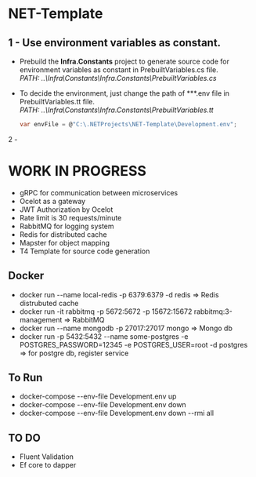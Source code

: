 # NET-Template

## 1 - Use environment variables as constant.
* Prebuild the **Infra.Constants** project to generate source code for environment variables as constant in PrebuiltVariables.cs file.  
*PATH: ..\Infra\Constants\Infra.Constants\PrebuiltVariables.cs* 
* To decide the environment, just change the path of ***.env file in PrebuiltVariables.tt file.  
*PATH: ..\Infra\Constants\Infra.Constants\PrebuiltVariables.tt* 

   ```csharp
  var envFile = @"C:\.NETProjects\NET-Template\Development.env";
   ```


2 - 

# WORK IN PROGRESS

* gRPC for communication between microservices
* Ocelot as a gateway
* JWT Authorization by Ocelot
* Rate limit is 30 requests/minute
* RabbitMQ for logging system
* Redis for distributed cache
* Mapster for object mapping
* T4 Template for source code generation


## Docker

* docker run --name local-redis -p 6379:6379 -d redis => Redis distrubuted cache
* docker run -it rabbitmq -p 5672:5672 -p 15672:15672 rabbitmq:3-management  => RabbitMQ
* docker run --name mongodb -p 27017:27017 mongo => Mongo db
* docker run -p 5432:5432 --name some-postgres -e POSTGRES_PASSWORD=12345 -e POSTGRES_USER=root -d postgres => for postgre db, register service

## To Run
* docker-compose --env-file Development.env up
* docker-compose --env-file Development.env down 
* docker-compose --env-file Development.env down --rmi all

## TO DO
* Fluent Validation
* Ef core to dapper
